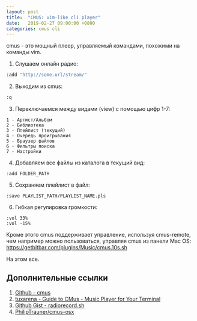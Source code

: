 ```yaml
---
layout: post
title:  "CMUS: vim-like cli player"
date:   2019-02-27 09:00:00 +0800
categories: cmus cli
---
```


cmus - это мощный плеер, управляемый командами, похожими на команды vim.

1. Слушаем онлайн радио:
```sh
:add "http://some.url/stream/"
```
2. Выходим из cmus:
```sh
:q
```
3. Переключаемся между видами (view) с помощью цифр 1-7:
```
1 - Артист/Альбом
2 - Библиотека
3 - Плейлист (текущий)
4 - Очередь проигрывания
5 - Браузер файлов
6 - Фильтры поиска
7 - Настройки
```
4. Добавляем все файлы из каталога в текущий вид:
```
:add FOLDER_PATH
```
5. Сохраняем плейлист в файл:
```
:save PLAYLIST_PATH/PLAYLIST_NAME.pls
```
6. Гибкая регулировка громкости:
```
:vol 33%
:vol -15%
```

Кроме этого cmus поддерживает управление, используя cmus-remote, чем например можно пользоваться, управляя cmus из панели Mac OS: https://getbitbar.com/plugins/Music/cmus.10s.sh

На этом все.

## Дополнительные ссылки

1. [Github - cmus](https://github.com/cmus/cmus)
2. [tuxarena - Guide to CMus - Music Player for Your Terminal](http://www.tuxarena.com/static/cmus_guide.php)
3. [Github Gist - radiorecord.sh](https://gist.github.com/g3rhard/e8612e3f89906471ea361c5dd446287f)
4. [PhilipTrauner/cmus-osx](https://github.com/PhilipTrauner/cmus-osx)
